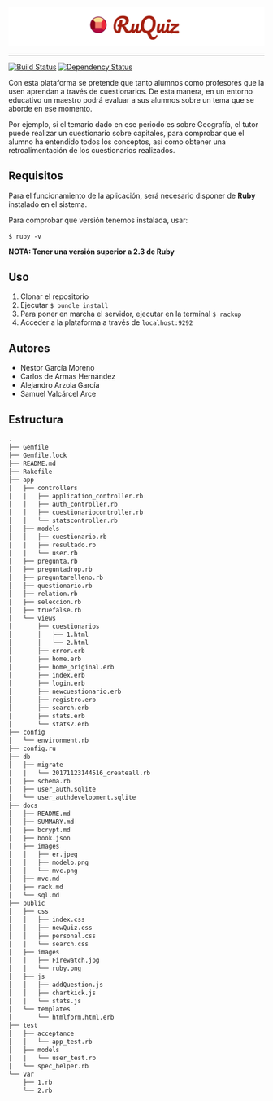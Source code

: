 ![Ruby](/public/images/titulo.png)

***

[![Build Status](https://travis-ci.com/alu0100816167/SYTW.svg?token=PDMoqywayE5S4e1qBg5g&branch=master)](https://travis-ci.com/alu0100816167/SYTW)
[![Dependency Status](https://gemnasium.com/badges/695cd06a6c61d7edc5e822edd4e56d49.svg)](https://gemnasium.com/github.com/nestor-gm/SYTW)


Con esta plataforma se pretende que tanto alumnos como profesores que la usen aprendan a través de cuestionarios. De esta manera, en un entorno educativo un maestro podrá evaluar a sus alumnos sobre un tema que se aborde en ese momento.

Por ejemplo, si el temario dado en ese periodo es sobre Geografía, el tutor puede realizar un cuestionario sobre capitales, para comprobar que el alumno ha entendido todos los conceptos, así como obtener una retroalimentación de los cuestionarios realizados.

## Requisitos

Para el funcionamiento de la aplicación, será necesario disponer de **Ruby** instalado en el sistema.

Para comprobar que versión tenemos instalada, usar:

`$ ruby -v`

**NOTA: Tener una versión superior a 2.3 de Ruby**

## Uso

1. Clonar el repositorio
2. Ejecutar `$ bundle install`
3. Para poner en marcha el servidor, ejecutar en la terminal `$ rackup`
4. Acceder a la plataforma a través de `localhost:9292`


## Autores

* Nestor García Moreno
* Carlos de Armas Hernández
* Alejandro Arzola García
* Samuel Valcárcel Arce

## Estructura

```
.
├── Gemfile
├── Gemfile.lock
├── README.md
├── Rakefile
├── app
│   ├── controllers
│   │   ├── application_controller.rb
│   │   ├── auth_controller.rb
│   │   ├── cuestionariocontroller.rb
│   │   └── statscontroller.rb
│   ├── models
│   │   ├── cuestionario.rb
│   │   ├── resultado.rb
│   │   └── user.rb
│   ├── pregunta.rb
│   ├── preguntadrop.rb
│   ├── preguntarelleno.rb
│   ├── questionario.rb
│   ├── relation.rb
│   ├── seleccion.rb
│   ├── truefalse.rb
│   └── views
│       ├── cuestionarios
│       │   ├── 1.html
│       │   └── 2.html
│       ├── error.erb
│       ├── home.erb
│       ├── home_original.erb
│       ├── index.erb
│       ├── login.erb
│       ├── newcuestionario.erb
│       ├── registro.erb
│       ├── search.erb
│       ├── stats.erb
│       └── stats2.erb
├── config
│   └── environment.rb
├── config.ru
├── db
│   ├── migrate
│   │   └── 20171123144516_createall.rb
│   ├── schema.rb
│   ├── user_auth.sqlite
│   └── user_authdevelopment.sqlite
├── docs
│   ├── README.md
│   ├── SUMMARY.md
│   ├── bcrypt.md
│   ├── book.json
│   ├── images
│   │   ├── er.jpeg
│   │   ├── modelo.png
│   │   └── mvc.png
│   ├── mvc.md
│   ├── rack.md
│   └── sql.md
├── public
│   ├── css
│   │   ├── index.css
│   │   ├── newQuiz.css
│   │   ├── personal.css
│   │   └── search.css
│   ├── images
│   │   ├── Firewatch.jpg
│   │   └── ruby.png
│   ├── js
│   │   ├── addQuestion.js
│   │   ├── chartkick.js
│   │   └── stats.js
│   └── templates
│       └── htmlform.html.erb
├── test
│   ├── acceptance
│   │   └── app_test.rb
│   ├── models
│   │   └── user_test.rb
│   └── spec_helper.rb
└── var
    ├── 1.rb
    └── 2.rb
```
